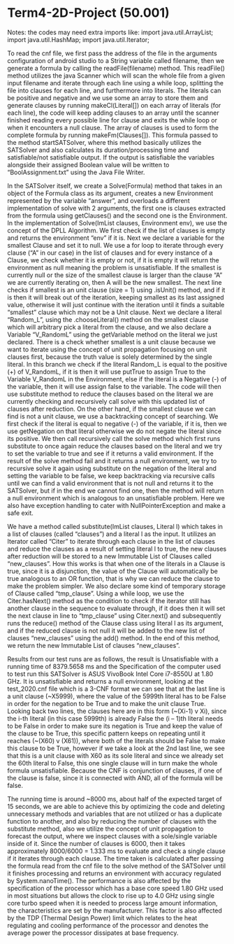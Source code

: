# Term4-2D-Project (50.001)


Notes:
the codes may need extra imports like:
  import java.util.ArrayList;
  import java.util.HashMap;
  import java.util.Iterator;

To read the cnf file, we first pass the address of the file in the arguments configuration of android studio to a String variable called filename, then we generate a formula  by calling the readFile(filename) method. This readFile() method utilizes the java Scanner which will scan the whole file from a given input filename and iterate through each line using a while loop, splitting the file into clauses for each line, and furthermore into literals. The literals can be positive and negative and we use some an array to store them and generate clauses by running makeCl(Literal[]) on each array of literals (for each line), the code will keep adding clauses to an array until the scanner finished reading every possible line for clause and exits the while loop or when it encounters a null clause. The array of clauses is used to form the complete formula by running makeFm(Clauses[]). This formula passed to the method startSATSolver, where this method basically utilizes the SATSolver and also calculates its duration/processing time and satisfiable/not satisfiable output. If the output is satisfiable the variables alongside their assigned Boolean value will be written to “BoolAssignment.txt” using the Java File Writer.

In the SATSolver itself, we create a Solve(Formula) method that takes in an object of the Formula class as its argument, creates a new Environment represented by the variable “answer”, and overloads a different implementation of solve with 2 arguments, the first one is clauses extracted from the formula using getClauses() and the second one is the Environment. In the implementation of Solve(ImList<Clause> clauses, Environment env),  we use the concept of the DPLL Algorithm. We first check if the list of clauses is empty and returns the environment “env” if it is. Next we declare a variable for the smallest Clause and set it to null. We use a for loop to iterate through every clause (“A” in our case) in the list of clauses and for every instance of a Clause, we check whether it is empty or not, if it is empty it will return the environment as null meaning the problem is unsatisfiable. If the smallest is currently null or the size of the smallest clause is larger than the clause “A” we are currently iterating on, then A will be the new smallest. The next line checks if smallest is an unit clause (size = 1) using .isUnit() method, and if it is then it will break out of the iteration, keeping smallest as its last assigned value, otherwise it will just continue with the iteration until it finds a suitable “smallest” clause which may not be a Unit clause. 
Next we declare a literal “Random_L”, using the .chooseLiteral() method on the smallest clause which will arbitrary pick a literal from the clause, and we also declare a Variable “V_RandomL” using the getVariable method on the literal we just declared. There is a check whether smallest is a unit clause because we want to iterate using the concept of unit propagation focusing on unit clauses first, because the truth value is solely determined by the single literal. In this branch we check if the literal Random_L is equal to the positive (+) of V_RandomL, if it is then it will use putTrue to assign True to the Variable V_RandomL in the Environment, else if the literal is a Negative (-) of the variable, then it will use assign false to the variable. The code will then use substitute method to reduce the clauses based on the literal we are currently checking and recursively call solve with this updated list of clauses after reduction. On the other hand, if the smallest clause we can find is not a unit clause, we use a backtracking concept of searching. We first check if the literal is equal to negative (-) of the variable, if it is, then we use getNegation on that literal otherwise we do not negate the literal since its positive. We then call recursively call the solve method which first runs substitute to once again reduce the clauses based on the literal and we try to set the variable to true and see if it returns a valid environment. If the result of the solve method fail and it returns a null environment, we try to recursive solve it again using substitute on the negation of the literal and setting the variable to be false, we keep backtracking via recursive calls until we can find a valid environment that is not null and returns it to the SATSolver, but if in the end we cannot find one, then the method will return a null environment which is analogous to an unsatisfiable problem. Here we also have exception handling to cater with NullPointerException and make a safe exit.
  
We have a method called substitute(ImList<Clause> clauses, Literal l) which takes in a list of clauses (called “clauses”) and a literal l as the input. It utilizes an Iterator<Clauses> called “Citer” to iterate through each clause in the list of clauses and reduce the clauses as a result of setting literal l to true, the new clauses after reduction will be stored to a new Immutable List of Clauses called “new_clauses”. How this works is that when one of the literals in a Clause is true, since it is a disjunction, the value of the Clause will automatically be true analogous to an OR function, that is why we can reduce the clause to make the problem simpler. We also declare some kind of temporary storage of Clause called “tmp_clause”. Using a while loop, we use the Citer.hasNext() method as the condition to check if the iterator still has another clause in the sequence to evaluate through, if it does then it will set the next clause in line to “tmp_clause” using Citer.next() and subsequently runs the reduce() method of the Clause class using literal l as its argument, and if the reduced clause is not null it will be added to the new list of clauses “new_clauses” using the add() method. In the end of this method, we return the new Immutable List of clauses “new_clauses”. 
  
Results from our test runs are as follows, the result is Unsatisfiable with a running time of 8379.5658 ms and the Specification of the computer used to test run this SATSolver is ASUS VivoBook Intel Core i7-8550U at 1.80 GHz. It is unsatisfiable and returns a null environment, looking at the test_2020.cnf file which is a 3-CNF format we can see that at the last line is a unit clause (~X5999), where the value of the 5999th literal has to be False in order for the negation to be True and to make the unit clause True. Looking back two lines, the clauses here are in this form (~(Xi-1) v Xi), since the i-th literal (in this case 5999th) is already False the (i – 1)th literal needs to be False in order to make sure its negation is True and keep the value of the clause to be True, this specific pattern keeps on repeating until it reaches (~(X60) v (X61)), where both of the literals should be False to make this clause to be True, however if we take a look at the 2nd last line, we see that this is a unit clause with X60 as its sole literal and since we already set the 60th literal to False, this one single clause will in turn make the whole formula unsatisfiable. Because the CNF is conjunction of clauses, if one of the clause is false, since it is connected with AND, all of the formula will be false.

The running time is around ~8000 ms, about half of the expected target of 15 seconds, we are able to achieve this by optimizing the code and deleting unnecessary methods and variables that are not utilized or has a duplicate function to another, and also by reducing the number of clauses with the substitute method, also we utilize the concept of unit propagation to forecast the output, where we inspect clauses with a sole/single variable inside of it. Since the number of clauses is 6000, then it takes approximately 8000/6000 = 1.333 ms to evaluate and check a single clause if it iterates through each clause. The time taken is calculated after passing the formula read from the cnf file to the solve method of the SATSolver until it finishes processing and returns an environment with accuracy regulated by System.nanoTime(). The performance is also affected by the specification of the processor which has a base core speed 1.80 GHz used in most situations but allows the clock to rise up to 4.0 GHz using single core turbo speed when it is needed to process large amount information, the characteristics are set by the manufacturer. This factor is also affected by the TDP (Thermal Design Power) limit which relates to the heat regulating and cooling performance of the processor and denotes the average power the processor dissipates at base frequency.



